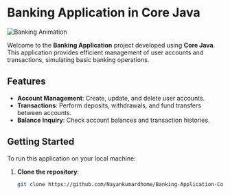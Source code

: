 # Banking Application in Core Java

![Banking Animation](https://media0.giphy.com/media/0ELKQyqpSYMpN2t4iV/giphy.gif)

Welcome to the **Banking Application** project developed using **Core Java**.  
This application provides efficient management of user accounts and transactions, simulating basic banking operations.

## Features

- **Account Management**: Create, update, and delete user accounts.
- **Transactions**: Perform deposits, withdrawals, and fund transfers between accounts.
- **Balance Inquiry**: Check account balances and transaction histories.

## Getting Started

To run this application on your local machine:

1. **Clone the repository**:

   ```bash
   git clone https://github.com/Nayankumardhome/Banking-Application-Core-Java-.git
